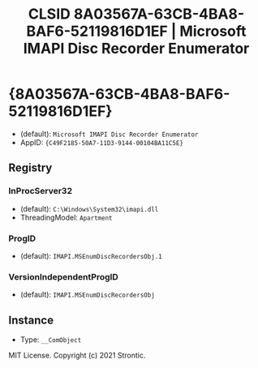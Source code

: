 ﻿---
title: "CLSID 8A03567A-63CB-4BA8-BAF6-52119816D1EF | Microsoft IMAPI Disc Recorder Enumerator"
excerpt: What is COM-Object CLSID 8A03567A-63CB-4BA8-BAF6-52119816D1EF?
---

# {8A03567A-63CB-4BA8-BAF6-52119816D1EF}

* (default): `Microsoft IMAPI Disc Recorder Enumerator`
* AppID: `{C49F2185-50A7-11D3-9144-00104BA11C5E}`

## Registry


### InProcServer32

* (default): `C:\Windows\System32\imapi.dll`
* ThreadingModel: `Apartment`

### ProgID

* (default): `IMAPI.MSEnumDiscRecordersObj.1`

### VersionIndependentProgID

* (default): `IMAPI.MSEnumDiscRecordersObj`

## Instance

* Type: `__ComObject`

MIT License. Copyright (c) 2021 Strontic.


